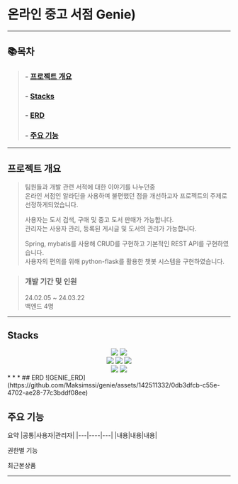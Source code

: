 # 온라인 중고 서점 Genie)

* * *

## 📚목차
>
>###   - [프로젝트 개요](#프로젝트-개요)
>###   - [Stacks](#Stacks)
>###   - [ERD](#ERD)
>###   - [주요 기능](#주요-기능)

* * *
## 프로젝트 개요  

>팀원들과 개발 관련 서적에 대한 이야기를 나누던중 <br>
>온라인 서점인 알라딘을 사용하며 불편했던 점을 개선하고자 프로젝트의 주제로 선정하게되었습니다.<br>
>
>사용자는 도서 검색, 구매 및 중고 도서 판매가 가능합니다.<br>
>관리자는 사용자 관리, 등록된 게시글 및 도서의 관리가 가능합니다.
>
>Spring, mybatis를 사용해 CRUD를 구현하고 기본적인 REST API를 구현하였습니다.<br>
>사용자의 편의를 위해 python-flask를 활용한 챗봇 시스템을 구현하였습니다.

>### 개발 기간 및 인원
>24.02.05 ~ 24.03.22<br>
>백엔드 4명
* * *
## Stacks
<div align=center> 
  <img src="https://img.shields.io/badge/java-007396?style=for-the-badge&logo=java&logoColor=white">
  <img src="https://img.shields.io/badge/python-3776AB?style=for-the-badge&logo=python&logoColor=white"> 
  <br> 
  <img src="https://img.shields.io/badge/spring-6DB33F?style=for-the-badge&logo=spring&logoColor=white">
  <img src="https://img.shields.io/badge/flask-000000?style=for-the-badge&logo=flask&logoColor=white">
  <img src="https://img.shields.io/badge/github-181717?style=for-the-badge&logo=github&logoColor=white"> 
  <br>
  <img src="https://img.shields.io/badge/oracle-F80000?style=for-the-badge&logo=oracle&logoColor=white">
  <img src="https://img.shields.io/badge/apache tomcat-F8DC75?style=for-the-badge&logo=apachetomcat&logoColor=white">
</div>
* * *
## ERD
![GENIE_ERD](https://github.com/Maksimssi/genie/assets/142511332/0db3dfcb-c55e-4702-ae28-77c3bddf08ee)

## 주요 기능
요약
|공통|사용자|관리자|
|---|----|---|
|내용|내용|내용|

권한별 기능

최근본상품



* * *
